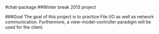 #chat-package
##Winter break 2013 project

###Goal
The goal of this project is to practice File I/O as well as network communication. Furthermore, a view-model-controller paradigm will be used for the client.
